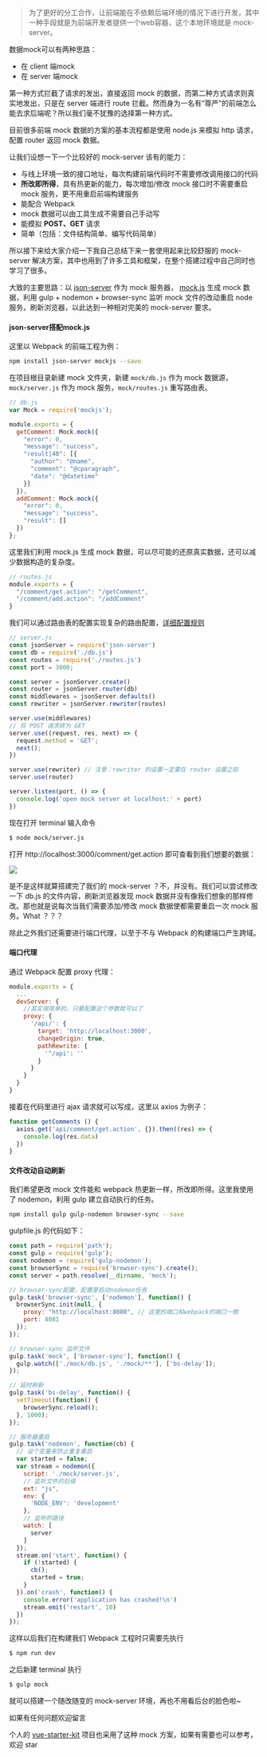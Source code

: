 > 为了更好的分工合作，让前端能在不依赖后端环境的情况下进行开发，其中一种手段就是为前端开发者提供一个web容器，这个本地环境就是 mock-server。

数据mock可以有两种思路：

* 在 client 端mock
* 在 server 端mock

第一种方式拦截了请求的发出，直接返回 mock 的数据，而第二种方式请求则真实地发出，只是在 server 端进行 route 拦截。然而身为一名有“尊严”的前端怎么能去求后端呢？所以我们毫不犹豫的选择第一种方式。

目前很多前端 mock 数据的方案的基本流程都是使用 node.js 来模拟 http 请求，配置 router 返回 mock 数据。

让我们设想一下一个比较好的 mock-server 该有的能力：

* 与线上环境一致的接口地址，每次构建前端代码时不需要修改调用接口的代码
* **所改即所得**，具有热更新的能力，每次增加/修改 mock 接口时不需要重启 mock 服务，更不用重启前端构建服务
* 能配合 Webpack
* mock 数据可以由工具生成不需要自己手动写
* 能模拟 **POST、GET** 请求
* 简单（包括：文件结构简单、编写代码简单）

所以接下来给大家介绍一下我自己总结下来一套使用起来比较舒服的 mock-server 解决方案，其中也用到了许多工具和框架，在整个搭建过程中自己同时也学习了很多。

大致的主要思路：以 [json-server](https://github.com/typicode/json-server) 作为 mock 服务器， [mock.js](http://mockjs.com/) 生成 mock 数据，利用 gulp + nodemon + browser-sync 监听 mock 文件的改动重启 node 服务，刷新浏览器，以此达到一种相对完美的 mock-server 要求。

#### json-server搭配mock.js

这里以 Webpack 的前端工程为例：

```bash
npm install json-server mockjs --save
```

在项目根目录新建 mock 文件夹，新建 `mock/db.js` 作为 mock 数据源，`mock/server.js` 作为 mock 服务，`mock/routes.js` 重写路由表。

```javascript
// db.js
var Mock = require('mockjs');

module.exports = {
  getComment: Mock.mock({
    "error": 0,
    "message": "success",
    "result|40": [{
      "author": "@name",
      "comment": "@cparagraph",
      "date": "@datetime"
    }]
  }),
  addComment: Mock.mock({
    "error": 0,
    "message": "success",
    "result": []
  })
};
```

这里我们利用 mock.js 生成 mock 数据，可以尽可能的还原真实数据，还可以减少数据构造的复杂度。

```javascript
// routes.js
module.exports = {
  "/comment/get.action": "/getComment",
  "/comment/add.action": "/addComment"
}
```

我们可以通过路由表的配置实现复杂的路由配置，[详细配置规则](https://github.com/typicode/json-server#add-custom-routes)


```javascript
// server.js
const jsonServer = require('json-server')
const db = require('./db.js')
const routes = require('./routes.js')
const port = 3000;

const server = jsonServer.create()
const router = jsonServer.router(db)
const middlewares = jsonServer.defaults()
const rewriter = jsonServer.rewriter(routes)

server.use(middlewares)
// 将 POST 请求转为 GET
server.use((request, res, next) => {
  request.method = 'GET';
  next();
})

server.use(rewriter) // 注意：rewriter 的设置一定要在 router 设置之前
server.use(router)

server.listen(port, () => {
  console.log('open mock server at localhost:' + port)
})
```

现在打开 terminal 输入命令

```bash
$ node mock/server.js
```

打开 http://localhost:3000/comment/get.action 即可查看到我们想要的数据：

![](http://ww3.sinaimg.cn/large/006tNc79gy1fg74g54gx5j31kw0f046l.jpg)

是不是这样就算搭建完了我们的 mock-server ？不，并没有。我们可以尝试修改一下 db.js 的文件内容，刷新浏览器发现 mock 数据并没有像我们想象的那样修改。那也就是说每次当我们需要添加/修改 mock 数据使都需要重启一次 mock 服务。What ？？？

除此之外我们还需要进行端口代理，以至于不与 Webpack 的构建端口产生跨域。

#### 端口代理

通过 Webpack 配置 proxy 代理：

```javascript
module.exports = {
  ...
  devServer: {  
    //其实很简单的，只要配置这个参数就可以了  
    proxy: {  
      '/api/': {  
        target: 'http://localhost:3000',
  	    changeOrigin: true,
        pathRewrite: {
          '^/api': ''
        }
      }
    }
  } 
}
```

接着在代码里进行 ajax 请求就可以写成，这里以 axios 为例子：

```javascript
function getComments () {
  axios.get('api/comment/get.action', {}).then((res) => {
    console.log(res.data)
  })
}
```

#### 文件改动自动刷新

我们希望更改 mock 文件能和 webpack 热更新一样，所改即所得。这里我使用了 nodemon，利用 gulp 建立自动执行的任务。

```bash
npm install gulp gulp-nodemon browser-sync --save
```

gulpfile.js 的代码如下：

```javascript
const path = require('path');
const gulp = require('gulp');
const nodemon = require('gulp-nodemon');
const browserSync = require('browser-sync').create();
const server = path.resolve(__dirname, 'mock');

// browser-sync配置，配置里启动nodemon任务
gulp.task('browser-sync', ['nodemon'], function() {
  browserSync.init(null, {
    proxy: "http://localhost:8080", // 这里的端口和webpack的端口一致
    port: 8081
  });
});

// browser-sync 监听文件
gulp.task('mock', ['browser-sync'], function() {
  gulp.watch(['./mock/db.js', './mock/**'], ['bs-delay']);
});

// 延时刷新
gulp.task('bs-delay', function() {
  setTimeout(function() {
    browserSync.reload();
  }, 1000);
});

// 服务器重启
gulp.task('nodemon', function(cb) {
  // 设个变量来防止重复重启
  var started = false;
  var stream = nodemon({
    script: './mock/server.js',
    // 监听文件的后缀
    ext: "js",
    env: {
      'NODE_ENV': 'development'
    },
    // 监听的路径
    watch: [
      server
    ]
  });
  stream.on('start', function() {
    if (!started) {
      cb();
      started = true;
    }
  }).on('crash', function() {
    console.error('application has crashed!\n')
    stream.emit('restart', 10)
  })
});
```

这样以后我们在构建我们 Webpack 工程时只需要先执行

```bash
$ npm run dev
```

之后新建 terminal 执行

```bash
$ gulp mock
```

就可以搭建一个随改随变的 mock-server 环境，再也不用看后台的脸色啦~

如果有任何问题欢迎留言

个人的 [vue-starter-kit](https://github.com/yanm1ng/vue-starter-kit) 项目也采用了这种 mock 方案，如果有需要也可以参考，欢迎 star 
